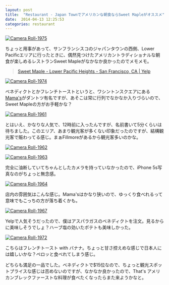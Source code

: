 ```yaml
---
layout: post
title:  "Restaurant - Japan Townでアメリカンな朝食ならSweet Mapleがオススメ"
date:  2014-04-13 12:25:53
categories: restaurant
---
```


<a class='flickr2tag-img' href='http://www.flickr.com/photo.gne?id=13828909045' title='Camera Roll-1975'><img src='http://farm3.staticflickr.com/2936/13828909045_65217300a2_c.jpg' alt='Camera Roll-1975'></a>

ちょっと用事があって、サンフランシスコのジャパンタウンの西側、Lower Pacificエリアに行ったときに、偶然見つけたアメリカントラディショナルな朝食が楽しめるレストランSweet Mapleがなかなか良かったのでメモメモ。

> [Sweet Maple - Lower Pacific Heights - San Francisco, CA | Yelp](http://www.yelp.com/biz/sweet-maple-san-francisco)

<a class='flickr2tag-img' href='http://www.flickr.com/photo.gne?id=13828903785' title='Camera Roll-1974'><img src='http://farm8.staticflickr.com/7052/13828903785_fec7d86e12_c.jpg' alt='Camera Roll-1974'></a>

ベネディクトとかフレンチトーストというと、ワシントンスクエアにある[Mama's](http://www.yelp.com/biz/mamas-on-washington-square-san-francisco)がダントツ有名ですが、あそこは常に行列でなかなか入りづらいので、Sweet Mapleの方がお手軽かな？

<a class='flickr2tag-img' href='http://www.flickr.com/photo.gne?id=13828864253' title='Camera Roll-1961'><img src='http://farm3.staticflickr.com/2870/13828864253_5b75498335_c.jpg' alt='Camera Roll-1961'></a>

とはいえ、かなりな人気で、12時前に入ったんですが、名前書いて5分くらいは待ちました。このエリア、あまり観光客が多くない印象だったのですが、結構観光客で賑わってる感じ。まぁFillmoreがあるから観光客多いのかな。

<a class='flickr2tag-img' href='http://www.flickr.com/photo.gne?id=13829197694' title='Camera Roll-1962'><img src='http://farm4.staticflickr.com/3684/13829197694_370957ebe7_c.jpg' alt='Camera Roll-1962'></a>

<a class='flickr2tag-img' href='http://www.flickr.com/photo.gne?id=13828848865' title='Camera Roll-1963'><img src='http://farm6.staticflickr.com/5061/13828848865_2c343b8da6_c.jpg' alt='Camera Roll-1963'></a>

完全に油断していてちゃんとしたカメラを持っていなかったので、iPhone 5s写真なのがちょっと無念感。

<a class='flickr2tag-img' href='http://www.flickr.com/photo.gne?id=13828853575' title='Camera Roll-1964'><img src='http://farm4.staticflickr.com/3777/13828853575_8eca70bed0_c.jpg' alt='Camera Roll-1964'></a>

店内の雰囲気はこんな感じ。Mama'sはかなり狭いので、ゆっくり食べれるって意味でもこっちの方が落ち着くかも。

<a class='flickr2tag-img' href='http://www.flickr.com/photo.gne?id=13828868285' title='Camera Roll-1967'><img src='http://farm3.staticflickr.com/2852/13828868285_290fa9f6b4_c.jpg' alt='Camera Roll-1967'></a>

Yelpで人気そうだったので、僕はアスパラガスのベネディクトを注文。見るからに美味しそうでしょ？ハーブ塩の効いたポテトも美味しかった。

<a class='flickr2tag-img' href='http://www.flickr.com/photo.gne?id=13828919043' title='Camera Roll-1972'><img src='http://farm4.staticflickr.com/3740/13828919043_3b0589033d_c.jpg' alt='Camera Roll-1972'></a>

こちらはフレンチトースト with バナナ。ちょっと甘さ控えめな感じで日本人には嬉しいかな？ペロッと食べれてしまう感じ。

どちらも満足の一品でした。ベネディクトで$15位なので、ちょっと観光スポットプライスな感じは否めないのですが、なかなか良かったので、That's アメリカンブレックファーストな料理が食べたくなったらまた来ようかなと。

